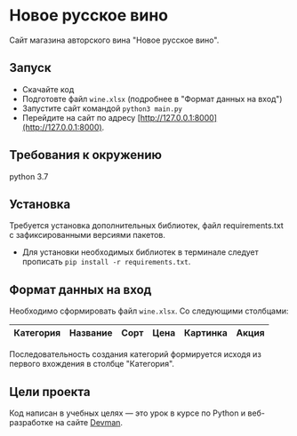 # Новое русское вино

Сайт магазина авторского вина "Новое русское вино".

## Запуск

- Скачайте код
- Подготовте файл `wine.xlsx` (подробнее в "Формат данных на вход")
- Запустите сайт командой `python3 main.py`
- Перейдите на сайт по адресу [http://127.0.0.1:8000](http://127.0.0.1:8000).

## Требования к окружению
python 3.7

## Установка

Требуется установка дополнительных библиотек, файл requirements.txt с зафиксированными версиями пакетов.
* Для установки необходимых библиотек в терминале следует прописать `pip install -r requirements.txt`.

## Формат данных на вход

Необходимо сформировать файл `wine.xlsx`.
Со следующими столбцами:

| Категория | Название | Сорт | Цена | Картинка | Акция |
| --------- | -------- | ---- | ---- | -------- | ----- |

Последовательность создания категорий формируется исходя из первого вхождения в столбце "Категория".

## Цели проекта

Код написан в учебных целях — это урок в курсе по Python и веб-разработке на сайте [Devman](https://dvmn.org).
